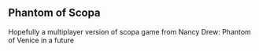 ## Phantom of Scopa
Hopefully a multiplayer version of scopa game from Nancy Drew: Phantom of Venice in a future
